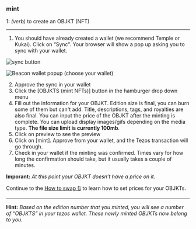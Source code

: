 ### **mint**

1: _(verb)_ to create an OBJKT (NFT)
***

1. You should have already created a wallet (we recommend Temple or Kukai). Click on “Sync". Your browser will show a pop up asking you to sync with your wallet.

![sync button](https://i.ibb.co/25CWLk3/sync.png)

![Beacon wallet popup (choose your wallet)](https://i.ibb.co/T8PZVbN/beacon.png)

2. Approve the sync in your wallet
3. Click the [OBJKTS (mint NFTs)] button in the hamburger drop down menu
6. Fill out the information for your OBJKT. Edition size is final, you can burn some of them but can't add. Title, descriptions, tags, and royalties are also final. You can input the price of the OBJKT after the minting is complete. You can upload display images/gifs depending on the media type. **The file size limit is currently 100mb**.
7. Click on preview to see the preview
8. Click on [mint]. Approve from your wallet, and the Tezos transaction will go through.
9. Check in your wallet if the minting was confirmed. Times vary for how long the confirmation should take, but it usually takes a couple of minutes.

**Imporant:** _At this point your OBJKT doesn’t have a price on it._ 

Continue to the [How to swap 🔃](https://github.com/teia-community/teia-ui/wiki/How-to-swap-🔃) to learn how to set prices for your OBJKTs.

***

**Hint:** _Based on the edition number that you minted, you will see a number of “OBJKTS” in your tezos wallet. These newly minted OBJKTs now belong to you._

